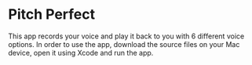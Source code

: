 # Pitch Perfect

This app records your voice and play it back to you with 6 different voice options. 
In order to use the app, download the source files on your Mac device, open it using Xcode and run the app.

